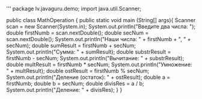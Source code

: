 '''
package lv.javaguru.demo;
import java.util.Scanner;

public class MathOperation {
    public static void main (String[] args){
        Scanner scan = new Scanner(System.in);
        System.out.println("Введите два числа: ");
        double firstNumb = scan.nextDouble();
        double secNum = scan.nextDouble();
        System.out.println("Наши числа: " + firstNumb + ", " + secNum);
        double sumResult = firstNumb + secNum;
        System.out.println("Сумма: " + sumResult);
        double substrResult = firstNumb - secNum;
        System.out.println("Вычитание: " + substrResult);
        double multResult = firstNumb * secNum;
        System.out.println("Умножение: " + multResult);
        double ostResult = firstNumb % secNum;
        System.out.println("Деление (остаток): " + ostResult);
        double a = firstNumb;
        double b = secNum;
        double divisRes = a / b;
        System.out.println("Деление: " + divisRes);
    }
}
